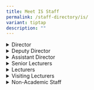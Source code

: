 ```yaml
---
title: Meet IS Staff
permalink: /staff-directory/is/
variant: tiptap
description: ""
---
```

<div data-type="detailGroup" class="isomer-accordion isomer-accordion-white">
<details class="isomer-details">
<summary>Director</summary>
<div data-type="detailsContent" class="isomer-details-content">
<p><a href="/director-mr-lai-kok-weng-lawrence/" rel="noopener noreferrer nofollow" target="_blank">Mr Lai Kok Weng, Lawrence</a>
</p>
</div>
</details>
<details class="isomer-details">
<summary>Deputy Director</summary>
<div data-type="detailsContent" class="isomer-details-content">
<p><a href="/deputy-director-ms-chong-claramae/" rel="noopener noreferrer nofollow" target="_blank">Ms Chong Claramae </a>
<br><a href="/deputy-director-ms-evelyn-ng-mui-khim/" rel="noopener noreferrer nofollow" target="_blank">Ms Evelyn Ng Mui Khim</a>
</p>
</div>
</details>
<details class="isomer-details">
<summary>Assistant Director</summary>
<div data-type="detailsContent" class="isomer-details-content">
<p><a href="/asst-dir-ms-chew-sandra/" rel="noopener noreferrer nofollow" target="_blank">Ms Chew Sandra</a> 
<br><a href="/asst-director-mr-kow-kok-sing/" rel="noopener noreferrer nofollow" target="_blank">Mr Kow Kok Sing</a>
</p>
</div>
</details>
<details class="isomer-details">
<summary>Senior Lecturers</summary>
<div data-type="detailsContent" class="isomer-details-content">
<p><a href="/mr-chan-keen-len/" rel="noopener noreferrer nofollow" target="_blank">Mr Chan Keen Len</a>
</p>
<p><a href="/mr-chan-yoke-khiong/" rel="noopener noreferrer nofollow" target="_blank">Mr Chan Yoke Khiong</a>
</p>
<p><a href="/mr-chow-kuo-ming-jason/" rel="noopener noreferrer nofollow" target="_blank">Mr Chow Kuo Ming, Jason</a>
</p>
<p><a href="/ms-chew-jie-li-jeanette/" rel="noopener noreferrer nofollow" target="_blank">Ms Chew Jie Li, Jeanette</a>
</p>
<p><a href="/mr-chua-kian-lye-thomas/" rel="noopener noreferrer nofollow" target="_blank">Mr Chua Kian Lye, Thomas</a>
</p>
<p><a href="/mr-goh-choon-kiat-kevin/" rel="noopener noreferrer nofollow" target="_blank">Mr Goh Choon Kiat, Kevin</a>
</p>
<p><a href="/ms-hirata-yoko/" rel="noopener noreferrer nofollow" target="_blank">Ms Hirata Yoko</a>
</p>
<p><a href="/ms-khartini-bte-abdul-khalid/" rel="noopener noreferrer nofollow" target="_blank">Ms Khartini Bte Abdul Khalid</a>
</p>
<p><a href="/ms-koh-weiting-jennifer/" rel="noopener noreferrer nofollow" target="_blank">Ms Koh Weiting Jennifer</a>
</p>
<p><a href="/mr-kuek-lee-hock-laurence/" rel="noopener noreferrer nofollow" target="_blank">Mr Kuek Lee Hock, Laurence</a>
</p>
<p><a href="/mr-lam-kah-mun-max/" rel="noopener noreferrer nofollow" target="_blank">Mr Lam Kah Mun, Max</a>
</p>
<p><a href="/ms-lau-yu-ching/" rel="noopener noreferrer nofollow" target="_blank">Ms Lau Yu Ching</a> 
<br><a href="/ms-lee-huay-ling-lynn/" rel="noopener noreferrer nofollow" target="_blank">Ms Lee Huay Ling, Lynn</a> 
<br><a href="/mrs-lim-tan-kang-ling-karen/" rel="noopener noreferrer nofollow" target="_blank">Mrs Lim-Tan Kang Ling, Karen </a>
<br><a href="/mr-loh-wai-tuck/" rel="noopener noreferrer nofollow" target="_blank">Mr Loh Wai Tuck</a> 
<br><a href="/ms-lupton-irene-senior-education-specialist/" rel="noopener noreferrer nofollow" target="_blank">Ms Lupton, Irene (Senior Education Specialist)</a> 
<br><a href="/dr-noorashikin-abdul-rahman/" rel="noopener noreferrer nofollow" target="_blank">Dr Noorashikin Abdul Rahman</a> 
<br><a href="/mr-phan-kim-huat-peter/" rel="noopener noreferrer nofollow" target="_blank">Mr Phan Kim Huat, Peter</a>
</p>
<p><a href="/mr-phuah-wai-ann-adrian/" rel="noopener noreferrer nofollow" target="_blank">Mr Phuah Wai Ann Adrian</a>
</p>
<p><a href="/mr-ramesh-nathaneal-subramaniam/" rel="noopener noreferrer nofollow" target="_blank">Mr Ramesh Nathaneal Subramaniam</a>
</p>
<p><a href="/ms-tan-lai-wan/" rel="noopener noreferrer nofollow" target="_blank">Ms Tan Lai Wan</a>
</p>
<p><a href="/mr-tan-jit-hong-samuel/" rel="noopener noreferrer nofollow" target="_blank">Mr Tan Jit Hong, Samuel</a>
</p>
<p><a href="/ms-tan-yam-hua-gertrude/" rel="noopener noreferrer nofollow" target="_blank">Ms Tan Yam Hua Gertrude</a>
</p>
<p><a href="/mrs-tan-beng-mei-nah-juliet/" rel="noopener noreferrer nofollow" target="_blank">Mrs Tan-Beng Mei Nah Juliet</a>
</p>
<p><a href="/ms-thng-suat-ling-stella/" rel="noopener noreferrer nofollow" target="_blank">Ms Thng Suat Ling, Stella</a>
</p>
<p><a href="/ms-thorarajoo-elizabeth/" rel="noopener noreferrer nofollow" target="_blank">Ms Thorarajoo Elizabeth</a>
</p>
<p><a href="/mr-wong-wing-kiong-keith/" rel="noopener noreferrer nofollow" target="_blank">Mr Wong Wing Kiong​​, Keith</a>
</p>
<p><a href="/mr-yeo-chern-tat/" rel="noopener noreferrer nofollow" target="_blank">Mr Yeo Chern Tat</a>
</p>
<p><a href="/mr-yong-kam-seng/" rel="noopener noreferrer nofollow" target="_blank">Mr Yong Kam Seng</a>
</p>
<p><a href="/mr-young-lung-dax-senior-education-specialist/" rel="noopener noreferrer nofollow" target="_blank">Mr Young Lung Dax (​​Senior Education Specialist)</a>
</p>
<p><a href="/dr-yong-sin-kee-gabriel/" rel="noopener noreferrer nofollow" target="_blank">Dr Yong Sin Kee,Gabriel</a>
</p>
</div>
</details>
<details class="isomer-details">
<summary>Lecturers</summary>
<div data-type="detailsContent" class="isomer-details-content">
<p>Mr Ang Kiam Huat Edmund</p>
<p>Mr Chen Hwei Min</p>
<p>Mr Cheung Kian Wah</p>
<p>Ms Chia Genny</p>
<p>Ms Khoo Hui En Eunice</p>
<p>Mr Hui Kah Seng</p>
<p>Mr Lai Khar Chun Camillus</p>
<p>Mr Lee Meng Hsien</p>
<p>Ms MaykalaVaane Narayanan</p>
<p>Ms Ng Kah Yee</p>
<p>Ms Ng Shu Chiu, Grace​​</p>
<p>Ms Ooi Chen Ni Pauline</p>
<p>Mr Ong Su Kit</p>
<p>Ms Tam Yee Tak, Hazel</p>
</div>
</details>
<details class="isomer-details">
<summary>Visiting Lecturers</summary>
<div data-type="detailsContent" class="isomer-details-content">
<p>Ms Eom Chan Mi Chloe</p>
<p>Mr Jeandin-Livet Kevin</p>
<p>Ms Tanaka Chishiho
<br>Mr Vogt Aaron</p>
</div>
</details>
<details class="isomer-details">
<summary>Non-Academic Staff</summary>
<div data-type="detailsContent" class="isomer-details-content">
<p>Ms Ong Hui Shi, Maisie</p>
<p>Ms Hasanah Bte Odit​</p>
<p>Mrs Lee-Tan Meow Leng</p>
<p>Mr Lim Chee Hei</p>
<p>Ms Maria Bte Buang</p>
<p>Mr Mohamed Imran Muniff</p>
<p>Mr Ng Woon Liam William</p>
<p>Ms Seto-Ng Beng Kiang</p>
<p>Mr Tan Siow Peng</p>
<p>Mr Yeo Say Boon
<br>Ms Ng Wan Chieh</p>
</div>
</details>
</div>
<p></p>